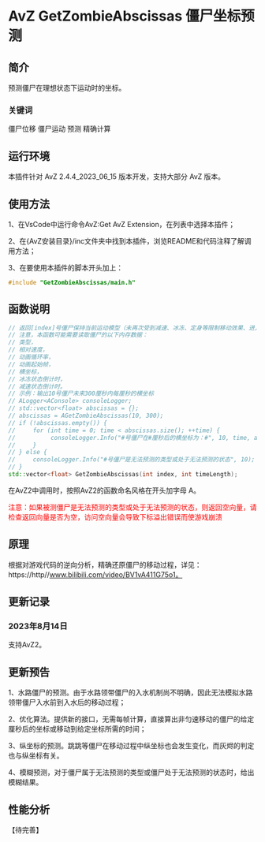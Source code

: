 <!--
 * @Author: qrmd
 * @Date: 2022-06-09 00:03:58
 * @LastEditors: qrmd
 * @LastEditTime: 2023-08-14 01:42:10
 * @Description: 
-->
# AvZ GetZombieAbscissas 僵尸坐标预测

## 简介

预测僵尸在理想状态下运动时的坐标。

### 关键词

僵尸位移 僵尸运动 预测 精确计算

## 运行环境

本插件针对 AvZ 2.4.4_2023_06_15 版本开发，支持大部分 AvZ 版本。

## 使用方法

1、在VsCode中运行命令AvZ:Get AvZ Extension，在列表中选择本插件；

2、在{AvZ安装目录}/inc文件夹中找到本插件，浏览README和代码注释了解调用方法；

3、在要使用本插件的脚本开头加上：
```c++
#include "GetZombieAbscissas/main.h"
```
## 函数说明

```c++
// 返回[index]号僵尸保持当前运动模型（未再次受到减速、冰冻、定身等限制移动效果、进入啃食状态、鸭子僵尸入水、撑杆僵尸遇到植物跳跃等）移动时，未来[timeLength]厘秒内的横坐标向量，如果该僵尸是无法预测的类型或处于无法预测的状态，则返回空向量
// 注意，本函数可能需要读取僵尸的以下内存数据：
// 类型，
// 相对速度，
// 动画循环率，
// 动画起始帧，
// 横坐标，
// 冰冻状态倒计时，
// 减速状态倒计时。
// 示例：输出10号僵尸未来300厘秒内每厘秒的横坐标
// ALogger<AConsole> consoleLogger;
// std::vector<float> abscissas = {};
// abscissas = AGetZombieAbscissas(10, 300);
// if (!abscissas.empty()) {
//     for (int time = 0; time < abscissas.size(); ++time) {
//          consoleLogger.Info("#号僵尸在#厘秒后的横坐标为：#", 10, time, abscissas[time]);
//     }
// } else {
//     consoleLogger.Info("#号僵尸是无法预测的类型或处于无法预测的状态", 10);
// }
std::vector<float> GetZombieAbscissas(int index, int timeLength);
```

在AvZ2中调用时，按照AvZ2的函数命名风格在开头加字母 A。

<font color=red>注意：如果被测僵尸是无法预测的类型或处于无法预测的状态，则返回空向量，请检查返回向量是否为空，访问空向量会导致下标溢出错误而使游戏崩溃</font>

## 原理

根据对游戏代码的逆向分析，精确还原僵尸的移动过程，详见：https://http//www.bilibili.com/video/BV1vA411G75o1。

## 更新记录

### 2023年8月14日

支持AvZ2。

## 更新预告

1、水路僵尸的预测。由于水路领带僵尸的入水机制尚不明确，因此无法模拟水路领带僵尸入水前到入水后的移动过程；

2、优化算法。提供新的接口，无需每帧计算，直接算出非匀速移动的僵尸的给定厘秒后的坐标或移动到给定坐标所需的时间；

3、纵坐标的预测。跳跳等僵尸在移动过程中纵坐标也会发生变化，而灰烬的判定也与纵坐标有关。

4、模糊预测，对于僵尸属于无法预测的类型或僵尸处于无法预测的状态时，给出模糊结果。

## 性能分析

【待完善】